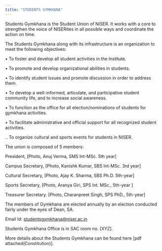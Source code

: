 ```yaml
---
title: "STUDENTS GYMKHANA"
---
```


Students Gymkhana is the Student Union of NISER. It works with a core to strengthen the voice of NISERites in all possible ways and coordinate the action on time.

The Students Gymkhana along with its infrastructure is an organization to meet the following objectives:

• To foster and develop all student activities in the Institute.

• To promote and develop organizational abilities in students.

• To identify student issues and promote discussion in order to address them.

• To develop a well-informed, articulate, and participative student community life, and to increase social awareness.

• To function as the office for all election/nominations of students for gymkhana activities.

• To facilitate administrative and official support for all recognized student activities.

.. To organize cultural and sports events for students in NISER.

The union is composed of 5 members: 

President, [Photo, Anuj Verma, SMS Int-MSc. 5th year]

Campus Secretary, [Photo, Kanishk Kumar, SBS Int-MSc. 3rd year]

Cultural Secretary, [Photo, Ajay K. Sharma, SBS Ph.D. 5th-year]

Sports Secretary, [Photo, Aranya Giri, SPS Int. MSc., 5th-year ]

Treasurer Secretary. [Photo, Charanpreet Singh, SPS PhD., 5th-year]

The members of Gymkhana are elected annually by an election conducted fairly under the eyes of Dean, SA. 

Email Id: studentsgymkhana@niser.ac.in

Students Gymkhana Office is in SAC room no. [XYZ].

More details about the Students Gymkhana can be found here [pdf attached(Constitution)].
